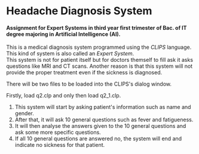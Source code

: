 # Headache Diagnosis System
#### Assignment for Expert Systems in third year first trimester of Bac. of IT degree majoring in Artificial Intelligence (AI).

This is a medical diagnosis system programmed using the *CLIPS* language. This kind of system is also called an *Expert System*.<br />
This system is not for patient itself but for doctors themself to fill ask it asks questions like MRI and CT scans. Another reason is that this system will not provide the proper treatment even if the sickness is diagnosed.

There will be two files to be loaded into the CLIPS's dialog window.

Firstly, load q2.clp and only then load q2_1.clp.

1. This system will start by asking patient's information such as name and gender.
2. After that, it will ask 10 general questions such as fever and fatigueness.
3. It will then analyse the answers given to the 10 general questions and ask some more specific questions.
4. If all 10 general questions are answered no, the system will end and indicate no sickness for that patient.
